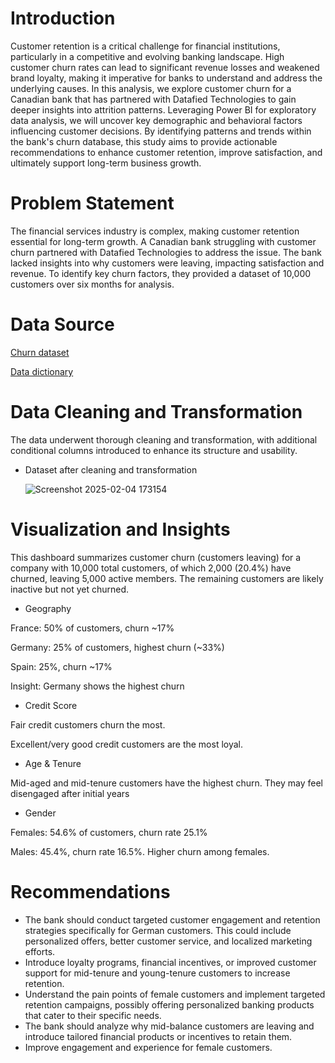 # Introduction 
Customer retention is a critical challenge for financial institutions, particularly in a competitive and evolving banking landscape. High customer churn rates can lead to significant revenue losses and weakened brand loyalty, making it imperative for banks to understand and address the underlying causes. In this analysis, we explore customer churn for a Canadian bank that has partnered with Datafied Technologies to gain deeper insights into attrition patterns. Leveraging Power BI for exploratory data analysis, we will uncover key demographic and behavioral factors influencing customer decisions. By identifying patterns and trends within the bank's churn database, this study aims to provide actionable recommendations to enhance customer retention, improve satisfaction, and ultimately support long-term business growth.


# Problem Statement
The financial services industry is complex, making customer retention essential for long-term growth. A Canadian bank struggling with customer churn partnered with Datafied Technologies to address the issue. The bank lacked insights into why customers were leaving, impacting satisfaction and revenue. To identify key churn factors, they provided a dataset of 10,000 customers over six months for analysis.

# Data Source 
[Churn dataset](https://docs.google.com/spreadsheets/d/1uaklnnc7yeQFgHBR4cP9w91QJcUypdRZWud-MMk8FQM/edit?usp=sharing)

[Data dictionary](https://docs.google.com/document/d/1LujgftXUBdd7fEscYFml0meJq6xdREsph_pw--PRMeU/edit?usp=sharing)

# Data Cleaning and Transformation
The data underwent thorough cleaning and transformation, with additional conditional columns introduced to enhance its structure and usability.
- Dataset after cleaning and transformation

  ![Screenshot 2025-02-04 173154](https://github.com/user-attachments/assets/a8c2f015-902e-40fc-9f6e-69e19e9896c1)

# Visualization and Insights
This dashboard summarizes customer churn (customers leaving) for a company with 10,000 total customers, of which 2,000 (20.4%) have churned, leaving 5,000 active members. The remaining customers are likely inactive but not yet churned.
- Geography

France: 50% of customers, churn ~17%

Germany: 25% of customers, highest churn (~33%)

Spain: 25%, churn ~17%

Insight: Germany shows the highest churn

- Credit Score

Fair credit customers churn the most.

Excellent/very good credit customers are the most loyal.

- Age & Tenure

Mid-aged and mid-tenure customers have the highest churn. They may feel disengaged after initial years

- Gender

Females: 54.6% of customers, churn rate 25.1%

Males: 45.4%, churn rate 16.5%. Higher churn among females.



# Recommendations
- The bank should conduct targeted customer engagement and retention strategies specifically for German customers. This could include personalized offers, better customer service, and localized marketing efforts.
-  Introduce loyalty programs, financial incentives, or improved customer support for mid-tenure and young-tenure customers to increase retention.
-  Understand the pain points of female customers and implement targeted retention campaigns, possibly offering personalized banking products that cater to their specific needs.
- The bank should analyze why mid-balance customers are leaving and introduce tailored financial products or incentives to retain them.
- Improve engagement and experience for female customers. 




